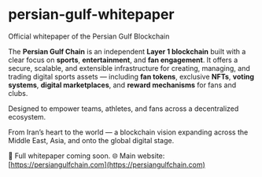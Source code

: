 # persian-gulf-whitepaper
Official whitepaper of the Persian Gulf Blockchain

The **Persian Gulf Chain** is an independent **Layer 1 blockchain** built with a clear focus on **sports**, **entertainment**, and **fan engagement**. It offers a secure, scalable, and extensible infrastructure for creating, managing, and trading digital sports assets — including **fan tokens**, exclusive **NFTs**, **voting systems**, **digital marketplaces**, and **reward mechanisms** for fans and clubs.

 Designed to empower teams, athletes, and fans across a decentralized ecosystem.

 From Iran’s heart to the world — a blockchain vision expanding across the Middle East, Asia, and onto the global digital stage.



📄 Full whitepaper coming soon.
🌐 Main website: [https://persiangulfchain.com](https://persiangulfchain.com)
